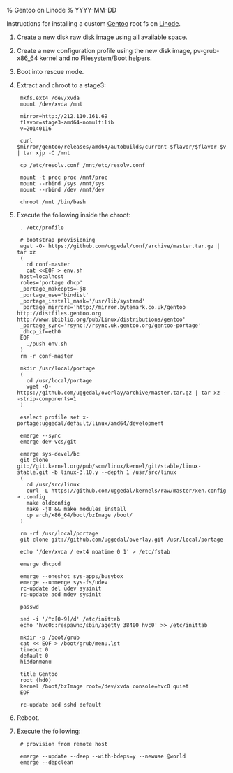 % Gentoo on Linode
% YYYY-MM-DD

Instructions for installing a custom [Gentoo][] root fs on
[Linode][].

1. Create a new disk raw disk image using all available space.
2. Create a new configuration profile using the new disk image,
   pv-grub-x86_64 kernel and no Filesystem/Boot helpers.
3. Boot into rescue mode.
4. Extract and chroot to a stage3:

        mkfs.ext4 /dev/xvda
        mount /dev/xvda /mnt

        mirror=http://212.110.161.69
        flavor=stage3-amd64-nomultilib
        v=20140116

        curl $mirror/gentoo/releases/amd64/autobuilds/current-$flavor/$flavor-$v.tar.bz2 | tar xjp -C /mnt

        cp /etc/resolv.conf /mnt/etc/resolv.conf

        mount -t proc proc /mnt/proc
        mount --rbind /sys /mnt/sys
        mount --rbind /dev /mnt/dev

        chroot /mnt /bin/bash

5. Execute the following inside the chroot:

        . /etc/profile

        # bootstrap provisioning
        wget -O- https://github.com/uggedal/conf/archive/master.tar.gz | tar xz
        (
          cd conf-master
          cat <<EOF > env.sh
        host=localhost
        roles='portage dhcp'
        _portage_makeopts=-j8
        _portage_use='bindist'
        _portage_install_mask='/usr/lib/systemd'
        _portage_mirrors='http://mirror.bytemark.co.uk/gentoo http://distfiles.gentoo.org http://www.ibiblio.org/pub/Linux/distributions/gentoo'
        _portage_sync='rsync://rsync.uk.gentoo.org/gentoo-portage'
        _dhcp_if=eth0
        EOF
          ./push env.sh
        )
        rm -r conf-master

        mkdir /usr/local/portage
        (
          cd /usr/local/portage
          wget -O- https://github.com/uggedal/overlay/archive/master.tar.gz | tar xz --strip-components=1
        )

        eselect profile set x-portage:uggedal/default/linux/amd64/development

        emerge --sync
        emerge dev-vcs/git

        emerge sys-devel/bc
        git clone git://git.kernel.org/pub/scm/linux/kernel/git/stable/linux-stable.git -b linux-3.10.y --depth 1 /usr/src/linux
        (
          cd /usr/src/linux
          curl -L https://github.com/uggedal/kernels/raw/master/xen.config > .config
          make oldconfig
          make -j8 && make modules_install
          cp arch/x86_64/boot/bzImage /boot/
        )

        rm -rf /usr/local/portage
        git clone git://github.com/uggedal/overlay.git /usr/local/portage

        echo '/dev/xvda / ext4 noatime 0 1' > /etc/fstab

        emerge dhcpcd

        emerge --oneshot sys-apps/busybox
        emerge --unmerge sys-fs/udev
        rc-update del udev sysinit
        rc-update add mdev sysinit

        passwd

        sed -i '/^c[0-9]/d' /etc/inittab
        echo 'hvc0::respawn:/sbin/agetty 38400 hvc0' >> /etc/inittab

        mkdir -p /boot/grub
        cat << EOF > /boot/grub/menu.lst
        timeout 0
        default 0
        hiddenmenu

        title Gentoo
        root (hd0)
        kernel /boot/bzImage root=/dev/xvda console=hvc0 quiet
        EOF

        rc-update add sshd default

6. Reboot.
7. Execute the following:

        # provision from remote host

        emerge --update --deep --with-bdeps=y --newuse @world
        emerge --depclean

[gentoo]: http://gentoo.org/
[Linode]: https://www.linode.com/

